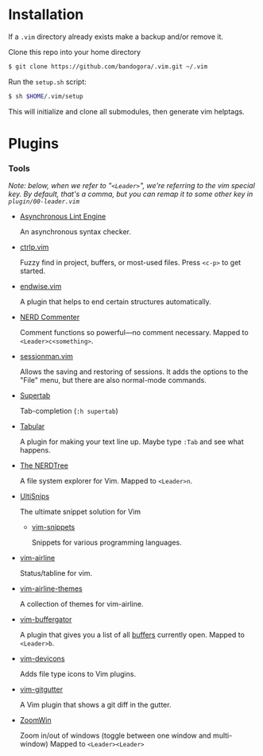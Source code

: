 # Installation
If a `.vim` directory already exists make a backup and/or remove it.

Clone this repo into your home directory
```bash
$ git clone https://github.com/bandogora/.vim.git ~/.vim
```
Run the `setup.sh` script:
```bash
$ sh $HOME/.vim/setup
```
This will initialize and clone all submodules, then generate vim helptags.

# Plugins
### Tools
*Note: below, when we refer to "`<Leader>`", we're referring to the vim
special key.  By default, that's a comma, but you can remap it to
some other key in `plugin/00-leader.vim`*
*   [Asynchronous Lint Engine](https://github.com/dense-analysis/ale)

    An asynchronous syntax checker.

*   [ctrlp.vim](https://github.com/ctrlpvim/ctrlp.vim)

    Fuzzy find in project, buffers, or most-used files.
    Press `<c-p>` to get started.

*   [endwise.vim](https://github.com/tpope/vim-endwise/tree/f67d022169bd04d3c000f47b1c03bfcbc4209470)

    A plugin that helps to end certain structures automatically.
 

*   [NERD Commenter](https://github.com/preservim/nerdcommenter)

    Comment functions so powerful—no comment necessary.
    Mapped to `<Leader>c<something>`.

*   [sessionman.vim](https://github.com/vim-scripts/sessionman.vim)

    Allows the saving and restoring of sessions.  It adds the options to
    the "File" menu, but there are also normal-mode commands.

*   [Supertab](https://github.com/ervandew/supertab)

    Tab-completion (`:h supertab`)

*   [Tabular](https://github.com/godlygeek/tabular)

    A plugin for making your text line up.  Maybe type `:Tab` and see
    what happens.

*   [The NERDTree](https://github.com/scrooloose/nerdtree)

    A file system explorer for Vim.
    Mapped to `<Leader>n`.

*   [UltiSnips](https://github.com/SirVer/ultisnips)

    The ultimate snippet solution for Vim

    *   [vim-snippets](https://github.com/honza/vim-snippets)

        Snippets for various programming languages.

*   [vim-airline](https://github.com/vim-airline/vim-airline/tree/448aa43ec4bb49dfb3f75c3e52aad41eec9ee2ce)

    Status/tabline for vim.

*   [vim-airline-themes](https://github.com/vim-airline/vim-airline-themes/tree/3bfe1d00d48f7c35b7c0dd7af86229c9e63e14a9)

    A collection of themes for vim-airline.

*   [vim-buffergator](https://github.com/jeetsukumaran/vim-buffergator)

    A plugin that gives you a list of all [buffers](http://vim.wikia.com/wiki/Vim_buffer_FAQ) currently open.
    Mapped to `<Leader>b`.

*   [vim-devicons](https://github.com/ryanoasis/vim-devicons)

    Adds file type icons to Vim plugins.

*   [vim-gitgutter](https://github.com/airblade/vim-gitgutter/tree/3ce2a4be25429e8f1e8f699601ec5f1c8879c574)

    A Vim plugin that shows a git diff in the gutter.

*   [ZoomWin](http://www.vim.org/scripts/script.php?script_id=508)

    Zoom in/out of windows (toggle between one window and multi-window)
    Mapped to `<Leader><Leader>`
